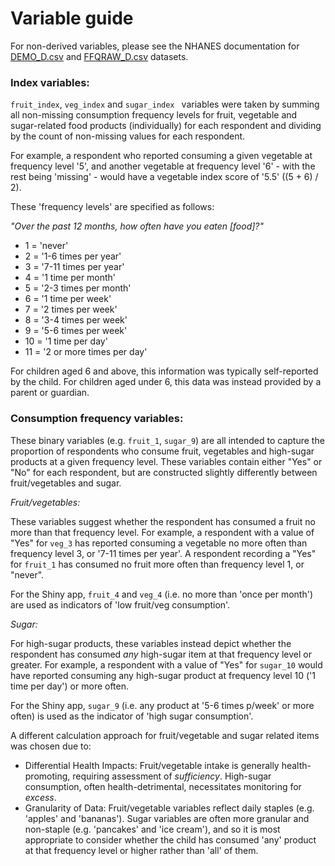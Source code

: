 # Variable guide

For non-derived variables, please see the NHANES documentation for [DEMO_D.csv](https://wwwn.cdc.gov/Nchs/Nhanes/2005-2006/DEMO_D.htm) and [FFQRAW_D.csv](https://wwwn.cdc.gov/Nchs/Nhanes/2005-2006/FFQRAW_D.htm) datasets.

### Index variables:

`fruit_index`, `veg_index` and `sugar_index ` variables were taken by summing all non-missing consumption frequency levels for fruit, vegetable and sugar-related food products (individually) for each respondent and dividing by the count of non-missing values for each respondent. 

For example, a respondent who reported consuming a given vegetable at frequency level '5', and another vegetable at frequency level '6' - with the rest being 'missing' - would have a vegetable index score of '5.5' ((5 + 6) / 2).

These 'frequency levels' are specified as follows:

_"Over the past 12 months, how often have you eaten [food]?"_
* 1 = 'never'
* 2 = '1-6 times per year'
* 3 = '7-11 times per year'
* 4 = '1 time per month'
* 5 = '2-3 times per month'
* 6 = '1 time per week'
* 7 = '2 times per week'
* 8 = '3-4 times per week'
* 9 = '5-6 times per week'
* 10 = '1 time per day'
* 11 = '2 or more times per day'

For children aged 6 and above, this information was typically self-reported by the child. For children aged under 6, this data was instead provided by a parent or guardian. 


### Consumption frequency variables:

These binary variables (e.g. `fruit_1`, `sugar_9`) are all intended to capture the proportion of respondents who consume fruit, vegetables and high-sugar products at a given frequency level. These variables contain either "Yes" or "No" for each respondent, but are constructed slightly differently between fruit/vegetables and sugar.

_Fruit/vegetables:_

These variables suggest whether the respondent has consumed a fruit no more than that frequency level. For example, a respondent with a value of "Yes" for `veg_3` has reported consuming a vegetable no more often than frequency level 3, or '7-11 times per year'. A respondent recording a "Yes" for `fruit_1` has consumed no fruit more often than frequency level 1, or "never".

For the Shiny app, `fruit_4` and `veg_4` (i.e. no more than 'once per month') are used as indicators of 'low fruit/veg consumption'.

_Sugar:_

For high-sugar products, these variables instead depict whether the respondent has consumed _any_ high-sugar item at that frequency level or greater. For example, a respondent with a value of "Yes" for `sugar_10` would have reported consuming any high-sugar product at frequency level 10 ('1 time per day') or more often.

For the Shiny app, `sugar_9` (i.e. any product at '5-6 times p/week' or more often) is used as the indicator of 'high sugar consumption'.

A different calculation approach for fruit/vegetable and sugar related items was chosen due to:

* Differential Health Impacts: Fruit/vegetable intake is generally health-promoting, requiring assessment of *sufficiency*. High-sugar consumption, often health-detrimental, necessitates monitoring for *excess*.
* Granularity of Data: Fruit/vegetable variables reflect daily staples (e.g. 'apples' and 'bananas'). Sugar variables are often more granular and non-staple (e.g. 'pancakes' and 'ice cream'), and so it is most appropriate to consider whether the child has consumed 'any' product at that frequency level or higher rather than 'all' of them.